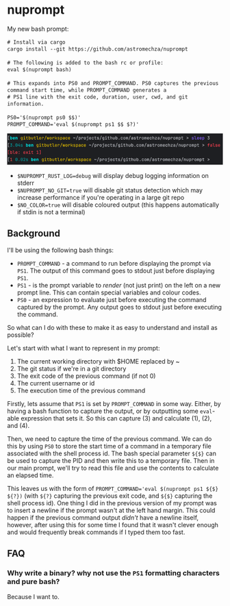 # nuprompt

My new bash prompt:

```
# Install via cargo
cargo install --git https://github.com/astromechza/nuprompt

# The following is added to the bash rc or profile:
eval $(nuprompt bash)

# This expands into PS0 and PROMPT_COMMAND. PS0 captures the previous command start time, while PROMPT_COMMAND generates a
# PS1 line with the exit code, duration, user, cwd, and git information.

PS0='$(nuprompt ps0 $$)'
PROMPT_COMMAND='eval $(nuprompt ps1 $$ $?)'
```

![img.png](img.png)

- `$NUPROMPT_RUST_LOG=debug` will display debug logging information on stderr
- `$NUPROMPT_NO_GIT=true` will disable git status detection which may increase performance if you're operating in a large git repo
- `$NO_COLOR=true` will disable coloured output (this happens automatically if stdin is not a terminal)

## Background

I'll be using the following bash things:

- `PROMPT_COMMAND` - a command to run before displaying the prompt via `PS1`. The output of this command goes to stdout just before displaying `PS1`.
- `PS1` - is the prompt variable to _render_ (not just print) on the left on a new prompt line. This can contain special variables and colour codes.
- `PS0` - an expression to evaluate just before executing the command captured by the prompt. Any output goes to stdout just before executing the command.

So what can I do with these to make it as easy to understand and install as possible?

Let's start with what I want to represent in my prompt:

1. The current working directory with $HOME replaced by ~
2. The git status if we're in a git directory
3. The exit code of the previous command (if not 0)
4. The current username or id
5. The execution time of the previous command

Firstly, lets assume that `PS1` is set by `PROMPT_COMMAND` in some way. Either, by having a bash function to capture the output, or by outputting some `eval`-able expression that sets it. So this can capture (3) and calculate (1), (2), and (4).

Then, we need to capture the time of the previous command. We can do this by using `PS0` to store the start time of a command in a temporary file associated with the shell process id. The bash special parameter `${$}` can be used to capture the PID and then write this to a temporary file. Then in our main prompt, we'll try to read this file and use the contents to calculate an elapsed time.

This leaves us with the form of `PROMPT_COMMAND='eval $(nuprompt ps1 ${$} ${?})` (with `${?}` capturing the previous exit code, and `${$}` capturing the shell process id). One thing I did in the previous version of my prompt was to insert a newline if the prompt wasn't at the left hand margin. This could happen if the previous command output _didn't_ have a newline itself, however, after using this for some time I found that it wasn't clever enough and would frequently break commands if I typed them too fast.

## FAQ

### Why write a binary? why not use the `PS1` formatting characters and pure bash?

Because I want to.
